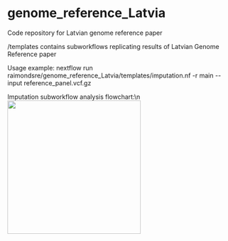 # genome_reference_Latvia
Code repository for Latvian genome reference paper

/templates contains subworkflows replicating results of Latvian Genome Reference paper

Usage example: nextflow run raimondsre/genome_reference_Latvia/templates/imputation.nf -r main --input reference_panel.vcf.gz

Imputation subworkflow analysis flowchart:\n
<img src="https://github.com/raimondsre/genome_reference_Latvia/assets/48753643/d3c2ddf8-e652-48bc-948c-6e6dfca6b88a" width="300">
